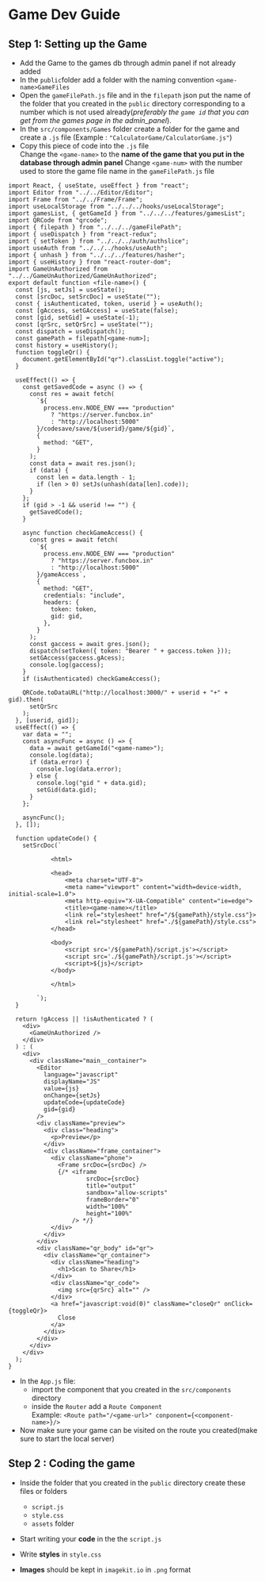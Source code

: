 # Game Dev Guide

## Step 1: Setting up the Game

- Add the Game to the games db through admin panel if not already added
- In the `public`folder add a folder with the naming convention `<game-name>GameFiles`
- Open the `gameFilePath.js` file and in the `filepath` json put the name of the folder that you created in the `public` directory corresponding to a number which is not used already(_preferably the `game id` that you can get from the games page in the admin_panel_).
- In the `src/components/Games` folder create a folder for the game and create a `.js` file (Example : `"CalculatorGame/CalculatorGame.js"`)
- Copy this piece of code into the `.js` file\
  Change the `<game-name>` to the **name of the game that you put in the database through admin panel**
  Change `<game-num>` with the number used to store the game file name in the `gameFilePath.js` file

```
import React, { useState, useEffect } from "react";
import Editor from "../../Editor/Editor";
import Frame from "../../Frame/Frame";
import useLocalStorage from "../../../hooks/useLocalStorage";
import gamesList, { getGameId } from "../../../features/gamesList";
import QRCode from "qrcode";
import { filepath } from "../../../gameFilePath";
import { useDispatch } from "react-redux";
import { setToken } from "../../../auth/authslice";
import useAuth from "../../../hooks/useAuth";
import { unhash } from "../../../features/hasher";
import { useHistory } from "react-router-dom";
import GameUnAuthorized from "../../GameUnAuthorized/GameUnAuthorized";
export default function <file-name>() {
  const [js, setJs] = useState();
  const [srcDoc, setSrcDoc] = useState("");
  const { isAuthenticated, token, userid } = useAuth();
  const [gAccess, setGAccess] = useState(false);
  const [gid, setGid] = useState(-1);
  const [qrSrc, setQrSrc] = useState("");
  const dispatch = useDispatch();
  const gamePath = filepath[<game-num>];
  const history = useHistory();
  function toggleQr() {
    document.getElementById("qr").classList.toggle("active");
  }

  useEffect(() => {
    const getSavedCode = async () => {
      const res = await fetch(
        `${
          process.env.NODE_ENV === "production"
            ? "https://server.funcbox.in"
            : "http://localhost:5000"
        }/codesave/save/${userid}/game/${gid}`,
        {
          method: "GET",
        }
      );
      const data = await res.json();
      if (data) {
        const len = data.length - 1;
        if (len > 0) setJs(unhash(data[len].code));
      }
    };
    if (gid > -1 && userid !== "") {
      getSavedCode();
    }

    async function checkGameAccess() {
      const gres = await fetch(
        `${
          process.env.NODE_ENV === "production"
            ? "https://server.funcbox.in"
            : "http://localhost:5000"
        }/gameAccess`,
        {
          method: "GET",
          credentials: "include",
          headers: {
            token: token,
            gid: gid,
          },
        }
      );
      const gaccess = await gres.json();
      dispatch(setToken({ token: "Bearer " + gaccess.token }));
      setGAccess(gaccess.gAcess);
      console.log(gaccess);
    }
    if (isAuthenticated) checkGameAccess();

    QRCode.toDataURL("http://localhost:3000/" + userid + "+" + gid).then(
      setQrSrc
    );
  }, [userid, gid]);
  useEffect(() => {
    var data = "";
    const asyncFunc = async () => {
      data = await getGameId("<game-name>");
      console.log(data);
      if (data.error) {
        console.log(data.error);
      } else {
        console.log("gid " + data.gid);
        setGid(data.gid);
      }
    };

    asyncFunc();
  }, []);

  function updateCode() {
    setSrcDoc(`

            <html>

            <head>
                <meta charset="UTF-8">
                <meta name="viewport" content="width=device-width, initial-scale=1.0">
                <meta http-equiv="X-UA-Compatible" content="ie=edge">
                <title><game-name></title>
                <link rel="stylesheet" href="/${gamePath}/style.css"}>
                <link rel="stylesheet" href="./${gamePath}/style.css">
            </head>

            <body>
                <script src='/${gamePath}/script.js'></script>
                <script src='./${gamePath}/script.js'></script>
                <script>${js}</script>
            </body>

            </html>

        `);
  }

  return !gAccess || !isAuthenticated ? (
    <div>
      <GameUnAuthorized />
    </div>
  ) : (
    <div>
      <div className="main__container">
        <Editor
          language="javascript"
          displayName="JS"
          value={js}
          onChange={setJs}
          updateCode={updateCode}
          gid={gid}
        />
        <div className="preview">
          <div class="heading">
            <p>Preview</p>
          </div>
          <div className="frame_container">
            <div className="phone">
              <Frame srcDoc={srcDoc} />
              {/* <iframe
                      srcDoc={srcDoc}
                      title="output"
                      sandbox="allow-scripts"
                      frameBorder="0"
                      width="100%"
                      height="100%"
                  /> */}
            </div>
          </div>
        </div>
        <div className="qr_body" id="qr">
          <div className="qr_container">
            <div className="heading">
              <h1>Scan to Share</h1>
            </div>
            <div className="qr_code">
              <img src={qrSrc} alt="" />
            </div>
            <a href="javascript:void(0)" className="closeQr" onClick={toggleQr}>
              Close
            </a>
          </div>
        </div>
      </div>
    </div>
  );
}

```

- In the `App.js` file:
  - import the component that you created in the `src/components` directory
  - inside the `Router` add a `Route Component` \
    Example: `<Route path="/<game-url>" conponent={<component-name>}/>`
- Now make sure your game can be visited on the route you created(make sure to start the local server)

## Step 2 : Coding the game

- Inside the folder that you created in the `public` directory create these files or folders

  - `script.js`
  - `style.css`
  - `assets` folder

- Start writing your **code** in the the `script.js`
- Write **styles** in `style.css`
- **Images** should be kept in `imagekit.io` in `.png` format
